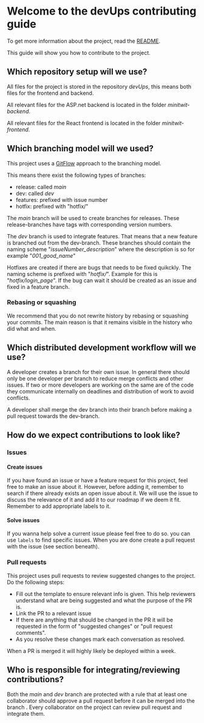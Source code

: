 # Welcome to the devUps contributing guide

To get more information about the project, read the [README](README.md).

This guide will show you how to contribute to the project.

## Which repository setup will we use?

All files for the project is stored in the repository *devUps*, this means both files for the frontend and backend.

All relevant files for the ASP.net backend is located in the folder *minitwit-backend*.

All relevant files for the React frontend is located in the folder *minitwit-frontend*.

## Which branching model will we used?

This project uses a [GitFlow](https://www.atlassian.com/git/tutorials/comparing-workflows/gitflow-workflow) approach to the branching model.

This means there exist the following types of branches:

- release: called *main*
- dev: called *dev*
- features: prefixed with issue number
- hotfix: prefixed with "hotfix/"

The *main* branch will be used to create branches for releases. These release-branches have tags with corresponding version numbers.

The *dev* branch is used to integrate features. That means that a new feature is branched out from the dev-branch.
These branches should contain the naming scheme "*issueNumber_description*" where the description is so for example "*001_good_name*"

Hotfixes are created if there are bugs that needs to be fixed quikckly. The naming scheme is prefixed with "*hotfix/*". Example for this is "*hotfix/login_page*".
If the bug can wait it should be created as an issue and fixed in a feature branch.

### Rebasing or squashing

We recommend that you do not rewrite history by rebasing or squashing your commits.
The main reason is that it remains visible in the history who did what and when.

## Which distributed development workflow will we use?

A developer creates a branch for their own issue.
In general there should only be one developer per branch to reduce merge conflicts and other issues.
If two or more developers are working on the same are of the code they communicate internally on deadlines and distribution of work to avoid conflicts.

A developer shall merge the dev branch into their branch before making a pull request towards the dev-branch.

## How do we expect contributions to look like?

### Issues

#### Create issues

If you have found an issue or have a feature request for this project, feel free to make an issue about it.
However, before adding it, remember to search if there already exists an open issue about it.
We will use the issue to discuss the relevance of it and add it to our roadmap if we deem it fit.
Remember to add appropriate labels to it.

#### Solve issues

If you wanna help solve a current issue please feel free to do so.
you can use `labels` to find specific issues.
When you are done create a pull request with the issue (see section beneath).

### Pull requests

This project uses pull requests to review suggested changes to the project. Do the following steps:
- Fill out the template to ensure relevant info is given. This help reviewers understand what are being suggested and what the purpose of the PR is.
- Link the PR to a relevant issue
- If there are anything that should be changed in the PR it will be requested in the form of "suggested changes" or "pull request comments".
- As you resolve these changes mark each conversation as resolved.

When a PR is merged it will highly likely be deployed within a week.

## Who is responsible for integrating/reviewing contributions?

Both the *main* and *dev* branch are protected with a rule that at least one collaborator should approve a pull request before it can be merged into the branch .
Every collaborator on the project can review pull request and integrate them.
